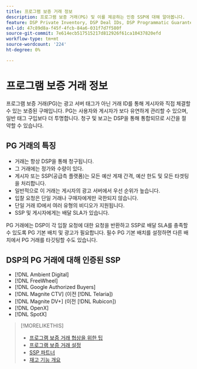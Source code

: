 ```yaml
---
title: 프로그램 보증 거래 정보
description: 프로그램 보증 거래(PG) 및 이를 제공하는 인증 SSP에 대해 알아봅니다.
feature: DSP Private Inventory, DSP Deal IDs, DSP Programmatic Guaranteed Deals
exl-id: 47c89d8a-f45f-4fcb-84a6-031f7d7f580f
source-git-commit: 7e614ecb517515217d812926f61ca10437820efd
workflow-type: tm+mt
source-wordcount: '224'
ht-degree: 0%

---
```


# 프로그램 보증 거래 정보

프로그램 보증 거래(PG)는 광고 서버 태그가 아닌 거래 ID를 통해 게시자와 직접 체결할 수 있는 보증된 구매입니다. PG는 사용자와 게시자가 보다 유연하게 관리할 수 있으며, 일반 태그 구입보다 더 투명합니다. 청구 및 보고는 DSP을 통해 통합되므로 시간을 절약할 수 있습니다.

## PG 거래의 특징

* 거래는 항상 DSP을 통해 청구됩니다.
* 그 거래에는 정가와 수량이 있다.
* 게시자 또는 SSP(공급측 플랫폼)는 모든 예산 게재 간격, 예산 한도 및 모든 타겟팅을 처리합니다.
* 일반적으로 이 거래는 게시자의 광고 서버에서 우선 순위가 높습니다.
* 입찰 요청은 단일 거래나 구매자에게만 국한되지 않습니다.
* 단일 거래 ID에서 여러 유형의 비디오가 지원됩니다.
* SSP 및 게시자에게는 배달 SLA가 있습니다.

PG 거래에는 DSP이 각 입찰 요청에 대한 요청을 반환하고 SSP로 배달 SLA를 충족할 수 있도록 PG 기본 배치 및 광고가 필요합니다. 필수 PG 기본 배치를 설정하면 다른 배치에서 PG 거래를 타깃팅할 수도 있습니다.

## DSP의 PG 거래에 대해 인증된 SSP

* [!DNL Ambient Digital]
* [!DNL FreeWheel]
* [!DNL Google Authorized Buyers]
* [!DNL Magnite CTV] (이전 [!DNL Telaria])
* [!DNL Magnite DV+] (이전 [!DNL Rubicon])
* [!DNL OpenX]
* [!DNL SpotX]

>[!MORELIKETHIS]
>
>* [프로그램 보증 거래 협상을 위한 팁](/help/dsp/inventory/programmatic-guaranteed-tips.md)
>* [프로그램 보증 거래 설정](programmatic-guaranteed-set-up.md)
>* [SSP 파트너](ssp-partners.md)
>* [재고 기능 개요](inventory-overview.md)

